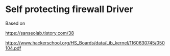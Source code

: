 #  Self protecting firewall Driver

Based on

https://sanseolab.tistory.com/38

https://www.hackerschool.org/HS_Boards/data/Lib_kernel/1160630745/050104.pdf
